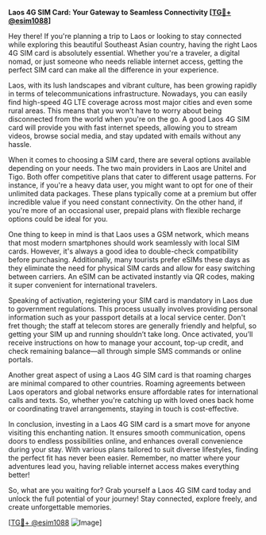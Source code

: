 **Laos 4G SIM Card: Your Gateway to Seamless Connectivity [[TG💪+ @esim1088](https://t.me/s/esim1088)]**

Hey there! If you're planning a trip to Laos or looking to stay connected while exploring this beautiful Southeast Asian country, having the right Laos 4G SIM card is absolutely essential. Whether you're a traveler, a digital nomad, or just someone who needs reliable internet access, getting the perfect SIM card can make all the difference in your experience.

Laos, with its lush landscapes and vibrant culture, has been growing rapidly in terms of telecommunications infrastructure. Nowadays, you can easily find high-speed 4G LTE coverage across most major cities and even some rural areas. This means that you won't have to worry about being disconnected from the world when you're on the go. A good Laos 4G SIM card will provide you with fast internet speeds, allowing you to stream videos, browse social media, and stay updated with emails without any hassle.

When it comes to choosing a SIM card, there are several options available depending on your needs. The two main providers in Laos are Unitel and Tigo. Both offer competitive plans that cater to different usage patterns. For instance, if you're a heavy data user, you might want to opt for one of their unlimited data packages. These plans typically come at a premium but offer incredible value if you need constant connectivity. On the other hand, if you're more of an occasional user, prepaid plans with flexible recharge options could be ideal for you.

One thing to keep in mind is that Laos uses a GSM network, which means that most modern smartphones should work seamlessly with local SIM cards. However, it's always a good idea to double-check compatibility before purchasing. Additionally, many tourists prefer eSIMs these days as they eliminate the need for physical SIM cards and allow for easy switching between carriers. An eSIM can be activated instantly via QR codes, making it super convenient for international travelers.

Speaking of activation, registering your SIM card is mandatory in Laos due to government regulations. This process usually involves providing personal information such as your passport details at a local service center. Don't fret though; the staff at telecom stores are generally friendly and helpful, so getting your SIM up and running shouldn’t take long. Once activated, you’ll receive instructions on how to manage your account, top-up credit, and check remaining balance—all through simple SMS commands or online portals.

Another great aspect of using a Laos 4G SIM card is that roaming charges are minimal compared to other countries. Roaming agreements between Laos operators and global networks ensure affordable rates for international calls and texts. So, whether you're catching up with loved ones back home or coordinating travel arrangements, staying in touch is cost-effective.

In conclusion, investing in a Laos 4G SIM card is a smart move for anyone visiting this enchanting nation. It ensures smooth communication, opens doors to endless possibilities online, and enhances overall convenience during your stay. With various plans tailored to suit diverse lifestyles, finding the perfect fit has never been easier. Remember, no matter where your adventures lead you, having reliable internet access makes everything better!

So, what are you waiting for? Grab yourself a Laos 4G SIM card today and unlock the full potential of your journey! Stay connected, explore freely, and create unforgettable memories. 

[[TG💪+ @esim1088](https://t.me/s/esim1088) ![Image](https://i.postimg.cc/Y0z9fWf4/image.png)]